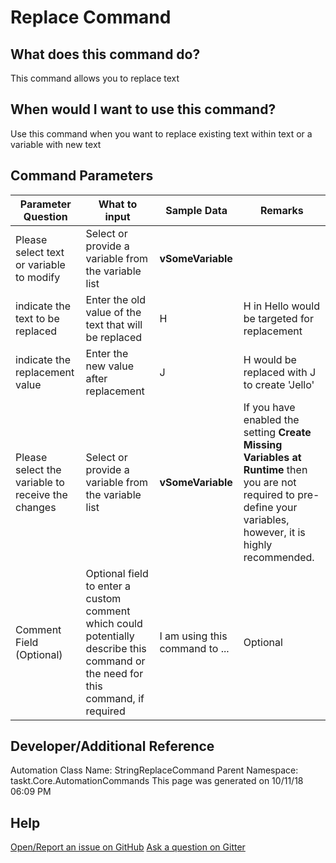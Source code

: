 <!--TITLE: Replace Command -->
<!-- SUBTITLE: a command in the Data Commands group. [Go To Automation Commands Overview](/automation-commands) -->
# Replace Command


## What does this command do?
This command allows you to replace text


## When would I want to use this command?
Use this command when you want to replace existing text within text or a variable with new text


## Command Parameters
| Parameter Question   	| What to input  	|  Sample Data 	| Remarks  	|
| ---                    | ---               | ---           | ---       |
|Please select text or variable to modify|Select or provide a variable from the variable list|**vSomeVariable**||
|indicate the text to be replaced|Enter the old value of the text that will be replaced|H|H in Hello would be targeted for replacement|
|indicate the replacement value|Enter the new value after replacement|J|H would be replaced with J to create 'Jello'|
|Please select the variable to receive the changes|Select or provide a variable from the variable list|**vSomeVariable**|If you have enabled the setting **Create Missing Variables at Runtime** then you are not required to pre-define your variables, however, it is highly recommended.|
|Comment Field (Optional)|Optional field to enter a custom comment which could potentially describe this command or the need for this command, if required|I am using this command to ...|Optional|


## Developer/Additional Reference
Automation Class Name: StringReplaceCommand
Parent Namespace: taskt.Core.AutomationCommands
This page was generated on 10/11/18 06:09 PM


## Help
[Open/Report an issue on GitHub](https://github.com/saucepleez/taskt/issues/new)
[Ask a question on Gitter](https://gitter.im/taskt-rpa/Lobby)
